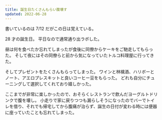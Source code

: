 ```yaml
---
title: 誕生日たくさんもらい腹壊す
updated: 2022-06-28
---
```


書いているのは 7/12 だがこの日は覚えている。

28 才の誕生日。
平日なので通常通り出ラボした。

昼は何を食べたか忘れてしまったが食後に同僚からケーキをご馳走してもらった。
そして夜にはその同僚らと前から気になっていたトルコ料理屋に行ってきた。

そしてプレゼントをたくさんもらってしまった。
ワインと林檎酒、ハリボーとノート、アエロプレスキットと良いコーヒー豆をもらった。
どれも自分にチューニングして選択してくれており嬉しかった。

ここまでが非常に楽しかったので、おそらくレストランで飲んだヨーグルトドリンクで腹を壊し。
小走りで家に戻りつつも漏らしそうになったのでバーでトイレを借り、それでも帰宅してから腹痛が治らず、誕生の日付が変わる時には便器に座っていたことも忘れてしまった。
